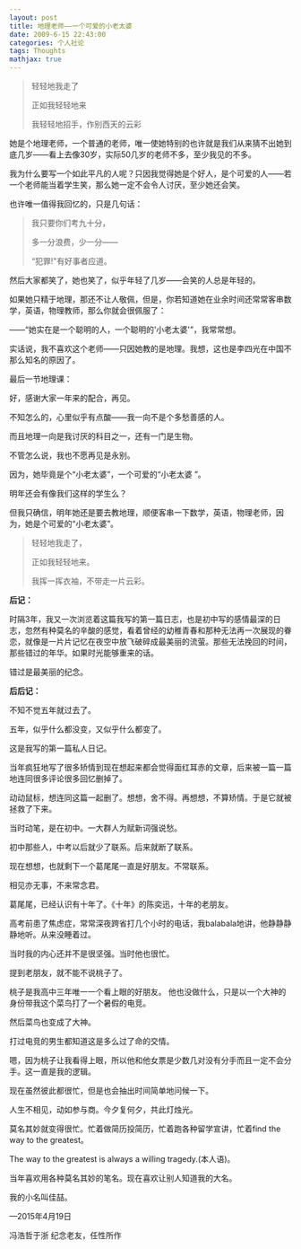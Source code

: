 ```yaml
---
layout: post
title: 地理老师——一个可爱的小老太婆
date: 2009-6-15 22:43:00
categories: 个人社论
tags: Thoughts
mathjax: true
---
```


>轻轻地我走了
>
>正如我轻轻地来
>
>我轻轻地招手，作别西天的云彩


她是个地理老师，一个普通的老师，唯一使她特别的也许就是我们从来猜不出她到底几岁——看上去像30岁，实际50几岁的老师不多，至少我见的不多。

我为什么要写一个如此平凡的人呢？只因我觉得她是个好人，是个可爱的人——若一个老师能当着学生笑，那么她一定不会令人讨厌，至少她还会笑。

也许唯一值得我回忆的，只是几句话：

>我只要你们考九十分，
>
>多一分浪费，少一分——
>
>“犯罪!"有好事者应道。

然后大家都笑了，她也笑了，似乎年轻了几岁——会笑的人总是年轻的。

如果她只精于地理，那还不让人敬佩，但是，你若知道她在业余时间还常常客串数学，英语，物理教师，那么你就会很佩服了：

——“她实在是一个聪明的人，一个聪明的'小老太婆'”，我常常想。

实话说，我不喜欢这个老师——只因她教的是地理。我想，这也是李四光在中国不那么知名的原因了。

最后一节地理课：

好，感谢大家一年来的配合，再见。

不知怎么的，心里似乎有点酸——我一向不是个多愁善感的人。

而且地理一向是我讨厌的科目之一，还有一门是生物。

不管怎么说，我也不愿再见是永别。

因为，她毕竟是个“小老太婆”，一个可爱的“小老太婆 ”。

明年还会有像我们这样的学生么？

但我只确信，明年她还是要去教地理，顺便客串一下数学，英语，物理老师，因为，她是个可爱的“小老太婆”。

>轻轻地我走了，
>
>正如我轻轻地来。
>
>我挥一挥衣袖，不带走一片云彩。

                                                                                                                        

**后记：**

时隔3年，我又一次浏览着这篇我写的第一篇日志，也是初中写的感情最深的日志，忽然有种莫名的辛酸的感觉，看着曾经的幼稚青春和那种无法再一次展现的眷恋，就像是一片片记忆在夜空中放飞破碎成最美丽的流萤。那些无法挽回的时间，那些错过的年华。如果时光能够重来的话。

错过是最美丽的纪念。



**后后记：**

不知不觉五年就过去了。

五年，似乎什么都没变，又似乎什么都变了。

这是我写的第一篇私人日记。

当年疯狂地写了很多矫情到现在想起来都会觉得面红耳赤的文章，后来被一篇一篇地连同很多评论很多回忆删掉了。

动动鼠标，想连同这篇一起删了。想想，舍不得。再想想，不算矫情。于是它就被拯救了下来。

当时动笔，是在初中。一大群人为赋新词强说愁。

初中那些人，中考以后就少了联系。后来就断了联系。

现在想想，也就剩下一个葛尾尾一直是好朋友。不常联系。

相见亦无事，不来常念君。

葛尾尾，已经认识有十年了。《十年》的陈奕迅，十年的老朋友。

高考前患了焦虑症，常常深夜跨省打几个小时的电话，我balabala地讲，他静静静静地听。从来没睡着过。

当时我的内心还并不是很坚强。当时他也很忙。

提到老朋友，就不能不说桃子了。

桃子是我高中三年唯一一个看上眼的好朋友。
他也没做什么，只是以一个大神的身份带我这个菜鸟打了一个暑假的电竞。

然后菜鸟也变成了大神。

打过电竞的男生都知道这是多么过了命的交情。

嗯，因为桃子让我看得上眼，所以他和他女票是少数几对没有分手而且一定不会分手。这一直是我的逻辑。

现在虽然彼此都很忙，但是也会抽出时间简单地问候一下。

人生不相见，动如参与商。今夕复何夕，共此灯烛光。

莫名其妙就变得很忙。忙着做简历投简历，忙着跑各种留学宣讲，忙着find the way to the greatest。

The way to the greatest is always a willing tragedy.(本人语)。

当年喜欢用各种莫名其妙的笔名。现在喜欢让别人知道我的大名。

我的小名叫佳喆。

—2015年4月19日

冯浩哲于浙
纪念老友，任性所作







